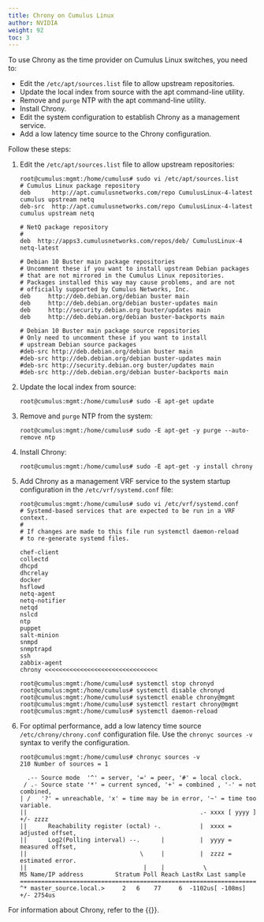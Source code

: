 ```yaml
---
title: Chrony on Cumulus Linux
author: NVIDIA
weight: 92
toc: 3
---
```

To use Chrony as the time provider on Cumulus Linux switches, you need to:
- Edit the `/etc/apt/sources.list` file to allow upstream repositories.
- Update the local index from source with the apt command-line utility.
- Remove and `purge` NTP with the apt command-line utility.
- Install Chrony.
- Edit the system configuration to establish Chrony as a management service.
- Add a low latency time source to the Chrony configuration.

Follow these steps:

1. Edit the `/etc/apt/sources.list` file to allow upstream repositories:

   ```
   root@cumulus:mgmt:/home/cumulus# sudo vi /etc/apt/sources.list
   # Cumulus Linux package repository
   deb      http://apt.cumulusnetworks.com/repo CumulusLinux-4-latest cumulus upstream netq
   deb-src  http://apt.cumulusnetworks.com/repo CumulusLinux-4-latest cumulus upstream netq
   
   # NetQ package repository
   #
   deb  http://apps3.cumulusnetworks.com/repos/deb/ CumulusLinux-4 netq-latest
   
   # Debian 10 Buster main package repositories
   # Uncomment these if you want to install upstream Debian packages
   # that are not mirrored in the Cumulus Linux repositories.
   # Packages installed this way may cause problems, and are not
   # officially supported by Cumulus Networks, Inc.
   deb     http://deb.debian.org/debian buster main
   deb     http://deb.debian.org/debian buster-updates main
   deb     http://security.debian.org buster/updates main
   deb     http://deb.debian.org/debian buster-backports main
   
   # Debian 10 Buster main package source repositories
   # Only need to uncomment these if you want to install
   # upstream Debian source packages
   #deb-src http://deb.debian.org/debian buster main
   #deb-src http://deb.debian.org/debian buster-updates main
   #deb-src http://security.debian.org buster/updates main
   #deb-src http://deb.debian.org/debian buster-backports main
   ```

2. Update the local index from source:

   ```
   root@cumulus:mgmt:/home/cumulus# sudo -E apt-get update
   ```

3. Remove and `purge` NTP from the system:

   ```
   root@cumulus:mgmt:/home/cumulus# sudo -E apt-get -y purge --auto-remove ntp
   ```

4. Install Chrony:

   ```
   root@cumulus:mgmt:/home/cumulus# sudo -E apt-get -y install chrony
   ```

5. Add Chrony as a management VRF service to the system startup configuration in the `/etc/vrf/systemd.conf` file:

   ```
   root@cumulus:mgmt:/home/cumulus# sudo vi /etc/vrf/systemd.conf
   # Systemd-based services that are expected to be run in a VRF context.
   #
   # If changes are made to this file run systemctl daemon-reload
   # to re-generate systemd files.
   
   chef-client
   collectd
   dhcpd
   dhcrelay
   docker
   hsflowd
   netq-agent
   netq-notifier
   netqd
   nslcd
   ntp
   puppet
   salt-minion
   snmpd
   snmptrapd
   ssh
   zabbix-agent
   chrony <<<<<<<<<<<<<<<<<<<<<<<<<<<<<<<<
   ```

   ```
   root@cumulus:mgmt:/home/cumulus# systemctl stop chronyd
   root@cumulus:mgmt:/home/cumulus# systemctl disable chronyd
   root@cumulus:mgmt:/home/cumulus# systemctl enable chrony@mgmt
   root@cumulus:mgmt:/home/cumulus# systemctl restart chrony@mgmt
   root@cumulus:mgmt:/home/cumulus# systemctl daemon-reload
   ```

6. For optimal performance, add a low latency time source `/etc/chrony/chrony.conf` configuration file. Use the `chronyc sources -v` syntax to verify the configuration.

   ```
   root@cumulus:mgmt:/home/cumulus# chronyc sources -v
   210 Number of sources = 1
   
     .-- Source mode  '^' = server, '=' = peer, '#' = local clock.
    / .- Source state '*' = current synced, '+' = combined , '-' = not combined,
   | /   '?' = unreachable, 'x' = time may be in error, '~' = time too variable.
   ||                                                 .- xxxx [ yyyy ] +/- zzzz
   ||      Reachability register (octal) -.           |  xxxx = adjusted offset,
   ||      Log2(Polling interval) --.      |          |  yyyy = measured offset,
   ||                                \     |          |  zzzz = estimated error.
   ||                                 |    |           \
   MS Name/IP address         Stratum Poll Reach LastRx Last sample
   ===============================================================================
   ^* master_source.local.>     2   6    77     6  -1102us[ -108ms] +/- 2754us
   ```

For information about Chrony, refer to the {{<exlink url="https://chrony.tuxfamily.org" text="Chrony project page">}}.
